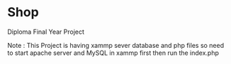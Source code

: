 # Shop
Diploma Final Year Project

Note : This Project is having xammp sever database and php files so need to start apache server and MySQL in xammp first then run the index.php
